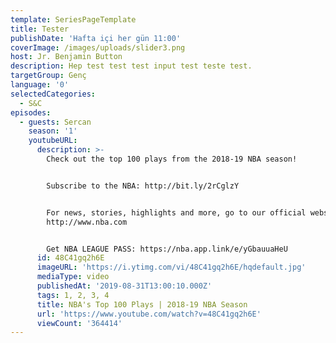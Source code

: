 ```yaml
---
template: SeriesPageTemplate
title: Tester
publishDate: 'Hafta içi her gün 11:00'
coverImage: /images/uploads/slider3.png
host: Jr. Benjamin Button
description: Hep test test test input test teste test.
targetGroup: Genç
language: '0'
selectedCategories:
  - S&C
episodes:
  - guests: Sercan
    season: '1'
    youtubeURL:
      description: >-
        Check out the top 100 plays from the 2018-19 NBA season!


        Subscribe to the NBA: http://bit.ly/2rCglzY


        For news, stories, highlights and more, go to our official website at
        http://www.nba.com


        Get NBA LEAGUE PASS: https://nba.app.link/e/yGbauuaHeU
      id: 48C41gq2h6E
      imageURL: 'https://i.ytimg.com/vi/48C41gq2h6E/hqdefault.jpg'
      mediaType: video
      publishedAt: '2019-08-31T13:00:10.000Z'
      tags: 1, 2, 3, 4
      title: NBA's Top 100 Plays | 2018-19 NBA Season
      url: 'https://www.youtube.com/watch?v=48C41gq2h6E'
      viewCount: '364414'
---
```


